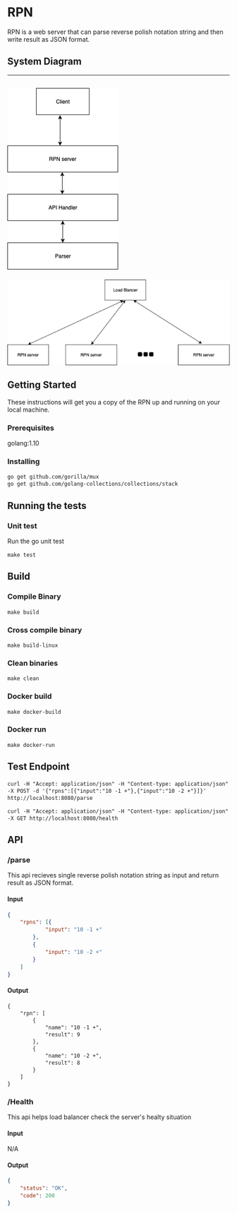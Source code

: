 # RPN
RPN is a web server that can parse reverse polish notation string and then write result as JSON format.

## System Diagram 
---
![avatar](https://raw.githubusercontent.com/wzf1943/RPN/master/doc/API.png)
---
![avatar](https://raw.githubusercontent.com/wzf1943/RPN/master/doc/system.png)


## Getting Started
These instructions will get you a copy of the RPN up and running on your local machine.

### Prerequisites
golang:1.10
### Installing
```
go get github.com/gorilla/mux
go get github.com/golang-collections/collections/stack
```
## Running the tests
### Unit test
Run the go unit test
```
make test
```

## Build
### Compile Binary

```
make build
```
### Cross compile binary
```
make build-linux
```
### Clean binaries
```
make clean
```
### Docker build
```
make docker-build
```
### Docker run
```
make docker-run
``` 

## Test Endpoint
```
curl -H "Accept: application/json" -H "Content-type: application/json" -X POST -d '{"rpns":[{"input":"10 -1 +"},{"input":"10 -2 +"}]}' http://localhost:8080/parse
```
```
curl -H "Accept: application/json" -H "Content-type: application/json" -X GET http://localhost:8080/health
```

## API
### /parse
This api recieves single reverse polish notation string as input and return result as JSON format.
#### Input
```json
{
	"rpns": [{
			"input": "10 -1 +"
		},
		{
			"input": "10 -2 +"
		}
	]
}
```
#### Output
```
{
    "rpn": [
        {
            "name": "10 -1 +",
            "result": 9
        },
        {
            "name": "10 -2 +",
            "result": 8
        }
    ]
}
```
### /Health
This api helps load balancer check the server's healty situation
#### Input
N/A
#### Output
```json
{
    "status": "OK",
    "code": 200
}
```